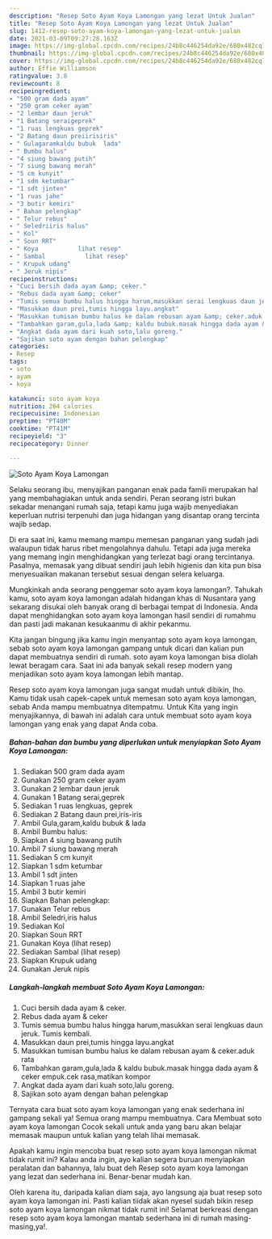 ```yaml
---
description: "Resep Soto Ayam Koya Lamongan yang lezat Untuk Jualan"
title: "Resep Soto Ayam Koya Lamongan yang lezat Untuk Jualan"
slug: 1412-resep-soto-ayam-koya-lamongan-yang-lezat-untuk-jualan
date: 2021-03-09T09:27:28.163Z
image: https://img-global.cpcdn.com/recipes/24b8c446254da92e/680x482cq70/soto-ayam-koya-lamongan-foto-resep-utama.jpg
thumbnail: https://img-global.cpcdn.com/recipes/24b8c446254da92e/680x482cq70/soto-ayam-koya-lamongan-foto-resep-utama.jpg
cover: https://img-global.cpcdn.com/recipes/24b8c446254da92e/680x482cq70/soto-ayam-koya-lamongan-foto-resep-utama.jpg
author: Effie Williamson
ratingvalue: 3.8
reviewcount: 8
recipeingredient:
- "500 gram dada ayam"
- "250 gram ceker ayam"
- "2 lembar daun jeruk"
- "1 Batang seraigeprek"
- "1 ruas lengkuas geprek"
- "2 Batang daun preiirisiris"
- " Gulagaramkaldu bubuk  lada"
- " Bumbu halus"
- "4 siung bawang putih"
- "7 siung bawang merah"
- "5 cm kunyit"
- "1 sdm ketumbar"
- "1 sdt jinten"
- "1 ruas jahe"
- "3 butir kemiri"
- " Bahan pelengkap"
- " Telur rebus"
- " Seledriiris halus"
- " Kol"
- " Soun RRT"
- " Koya           lihat resep"
- " Sambal           lihat resep"
- " Krupuk udang"
- " Jeruk nipis"
recipeinstructions:
- "Cuci bersih dada ayam &amp; ceker."
- "Rebus dada ayam &amp; ceker"
- "Tumis semua bumbu halus hingga harum,masukkan serai lengkuas daun jeruk. Tumis kembali."
- "Masukkan daun prei,tumis hingga layu.angkat"
- "Masukkan tumisan bumbu halus ke dalam rebusan ayam &amp; ceker.aduk rata"
- "Tambahkan garam,gula,lada &amp; kaldu bubuk.masak hingga dada ayam &amp; ceker empuk.cek rasa,matikan kompor"
- "Angkat dada ayam dari kuah soto,lalu goreng."
- "Sajikan soto ayam dengan bahan pelengkap"
categories:
- Resep
tags:
- soto
- ayam
- koya

katakunci: soto ayam koya 
nutrition: 264 calories
recipecuisine: Indonesian
preptime: "PT40M"
cooktime: "PT41M"
recipeyield: "3"
recipecategory: Dinner

---
```



![Soto Ayam Koya Lamongan](https://img-global.cpcdn.com/recipes/24b8c446254da92e/680x482cq70/soto-ayam-koya-lamongan-foto-resep-utama.jpg)

Selaku seorang ibu, menyajikan panganan enak pada famili merupakan hal yang membahagiakan untuk anda sendiri. Peran seorang istri bukan sekadar menangani rumah saja, tetapi kamu juga wajib menyediakan keperluan nutrisi terpenuhi dan juga hidangan yang disantap orang tercinta wajib sedap.

Di era  saat ini, kamu memang mampu memesan panganan yang sudah jadi walaupun tidak harus ribet mengolahnya dahulu. Tetapi ada juga mereka yang memang ingin menghidangkan yang terlezat bagi orang tercintanya. Pasalnya, memasak yang dibuat sendiri jauh lebih higienis dan kita pun bisa menyesuaikan makanan tersebut sesuai dengan selera keluarga. 



Mungkinkah anda seorang penggemar soto ayam koya lamongan?. Tahukah kamu, soto ayam koya lamongan adalah hidangan khas di Nusantara yang sekarang disukai oleh banyak orang di berbagai tempat di Indonesia. Anda dapat menghidangkan soto ayam koya lamongan hasil sendiri di rumahmu dan pasti jadi makanan kesukaanmu di akhir pekanmu.

Kita jangan bingung jika kamu ingin menyantap soto ayam koya lamongan, sebab soto ayam koya lamongan gampang untuk dicari dan kalian pun dapat membuatnya sendiri di rumah. soto ayam koya lamongan bisa diolah lewat beragam cara. Saat ini ada banyak sekali resep modern yang menjadikan soto ayam koya lamongan lebih mantap.

Resep soto ayam koya lamongan juga sangat mudah untuk dibikin, lho. Kamu tidak usah capek-capek untuk memesan soto ayam koya lamongan, sebab Anda mampu membuatnya ditempatmu. Untuk Kita yang ingin menyajikannya, di bawah ini adalah cara untuk membuat soto ayam koya lamongan yang enak yang dapat Anda coba.

<!--inarticleads1-->

##### Bahan-bahan dan bumbu yang diperlukan untuk menyiapkan Soto Ayam Koya Lamongan:

1. Sediakan 500 gram dada ayam
1. Gunakan 250 gram ceker ayam
1. Gunakan 2 lembar daun jeruk
1. Gunakan 1 Batang serai,geprek
1. Sediakan 1 ruas lengkuas, geprek
1. Sediakan 2 Batang daun prei,iris-iris
1. Ambil  Gula,garam,kaldu bubuk &amp; lada
1. Ambil  Bumbu halus:
1. Siapkan 4 siung bawang putih
1. Ambil 7 siung bawang merah
1. Sediakan 5 cm kunyit
1. Siapkan 1 sdm ketumbar
1. Ambil 1 sdt jinten
1. Siapkan 1 ruas jahe
1. Ambil 3 butir kemiri
1. Siapkan  Bahan pelengkap:
1. Gunakan  Telur rebus
1. Ambil  Seledri,iris halus
1. Sediakan  Kol
1. Siapkan  Soun RRT
1. Gunakan  Koya           (lihat resep)
1. Sediakan  Sambal           (lihat resep)
1. Siapkan  Krupuk udang
1. Gunakan  Jeruk nipis




<!--inarticleads2-->

##### Langkah-langkah membuat Soto Ayam Koya Lamongan:

1. Cuci bersih dada ayam &amp; ceker.
1. Rebus dada ayam &amp; ceker
1. Tumis semua bumbu halus hingga harum,masukkan serai lengkuas daun jeruk. Tumis kembali.
1. Masukkan daun prei,tumis hingga layu.angkat
1. Masukkan tumisan bumbu halus ke dalam rebusan ayam &amp; ceker.aduk rata
1. Tambahkan garam,gula,lada &amp; kaldu bubuk.masak hingga dada ayam &amp; ceker empuk.cek rasa,matikan kompor
1. Angkat dada ayam dari kuah soto,lalu goreng.
1. Sajikan soto ayam dengan bahan pelengkap




Ternyata cara buat soto ayam koya lamongan yang enak sederhana ini gampang sekali ya! Semua orang mampu membuatnya. Cara Membuat soto ayam koya lamongan Cocok sekali untuk anda yang baru akan belajar memasak maupun untuk kalian yang telah lihai memasak.

Apakah kamu ingin mencoba buat resep soto ayam koya lamongan nikmat tidak rumit ini? Kalau anda ingin, ayo kalian segera buruan menyiapkan peralatan dan bahannya, lalu buat deh Resep soto ayam koya lamongan yang lezat dan sederhana ini. Benar-benar mudah kan. 

Oleh karena itu, daripada kalian diam saja, ayo langsung aja buat resep soto ayam koya lamongan ini. Pasti kalian tiidak akan nyesel sudah bikin resep soto ayam koya lamongan nikmat tidak rumit ini! Selamat berkreasi dengan resep soto ayam koya lamongan mantab sederhana ini di rumah masing-masing,ya!.

